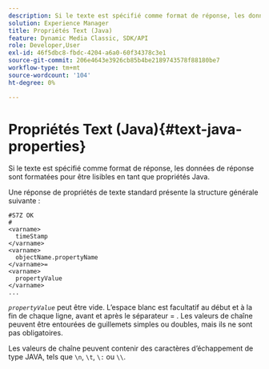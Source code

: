 ```yaml
---
description: Si le texte est spécifié comme format de réponse, les données de réponse sont formatées pour être lisibles en tant que propriétés Java.
solution: Experience Manager
title: Propriétés Text (Java)
feature: Dynamic Media Classic, SDK/API
role: Developer,User
exl-id: 46f5dbc8-fbdc-4204-a6a0-60f34378c3e1
source-git-commit: 206e4643e3926cb85b4be2189743578f88180be7
workflow-type: tm+mt
source-wordcount: '104'
ht-degree: 0%

---
```


# Propriétés Text (Java){#text-java-properties}

Si le texte est spécifié comme format de réponse, les données de réponse sont formatées pour être lisibles en tant que propriétés Java.

Une réponse de propriétés de texte standard présente la structure générale suivante :

```
#S7Z OK
#
<varname>
  timeStamp
</varname>
<varname>
  objectName.propertyName
</varname>=
<varname>
  propertyValue
</varname>
...
```

*`propertyValue`* peut être vide. L’espace blanc est facultatif au début et à la fin de chaque ligne, avant et après le séparateur = . Les valeurs de chaîne peuvent être entourées de guillemets simples ou doubles, mais ils ne sont pas obligatoires.

Les valeurs de chaîne peuvent contenir des caractères d’échappement de type JAVA, tels que `\n`, `\t`, `\:` ou `\\`.
